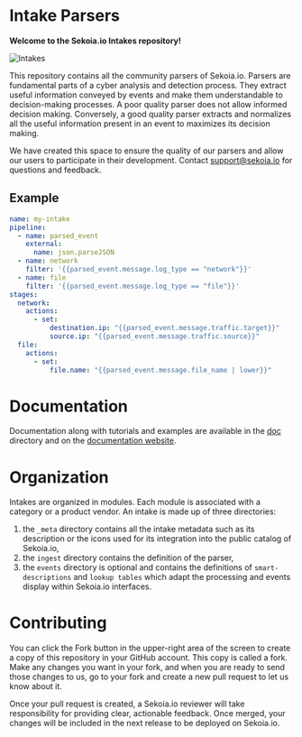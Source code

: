 # Intake Parsers

**Welcome to the Sekoia.io Intakes repository!**

![Intakes](https://github.com/SEKOIA-IO/intakes/actions/workflows/main.yml/badge.svg)

This repository contains all the community parsers of Sekoia.io. Parsers are fundamental parts of a cyber analysis and detection process. They extract useful information conveyed by events and make them understandable to decision-making processes. A poor quality parser does not allow informed decision making. Conversely, a good quality parser extracts and normalizes all the useful information present in an event to maximizes its decision making.

We have created this space to ensure the quality of our parsers and allow our users to participate in their development.
Contact support@sekoia.io for questions and feedback.

## Example

```yaml
name: my-intake
pipeline:
  - name: parsed_event
    external:
      name: json.parseJSON
  - name: network
    filter: '{{parsed_event.message.log_type == "network"}}'
  - name: file
    filter: '{{parsed_event.message.log_type == "file"}}'
stages:
  network:
    actions:
      - set:
          destination.ip: "{{parsed_event.message.traffic.target}}"
          source.ip: "{{parsed_event.message.traffic.source}}"
  file:
    actions:
      - set:
          file.name: "{{parsed_event.message.file_name | lower}}"
```

# Documentation

Documentation along with tutorials and examples are available in the [doc](./doc) directory and on the [documentation website](https://docs.sekoia.io/xdr/develop/guides/formats/create_a_format/).

# Organization

Intakes are organized in modules. Each module is associated with a category or a product vendor.
An intake is made up of three directories:

1. the `_meta` directory contains all the intake metadata such as its description or the icons used for its integration into the public catalog of Sekoia.io,
2. the `ingest` directory contains the definition of the parser,
3. the `events` directory is optional and contains the definitions of `smart-descriptions` and `lookup tables` which adapt the processing and events display within Sekoia.io interfaces.

# Contributing

You can click the Fork button in the upper-right area of the screen to create a copy of this repository in your GitHub account. This copy is called a fork. Make any changes you want in your fork, and when you are ready to send those changes to us, go to your fork and create a new pull request to let us know about it.

Once your pull request is created, a Sekoia.io reviewer will take responsibility for providing clear, actionable feedback. Once merged, your changes will be included in the next release to be deployed on Sekoia.io.
